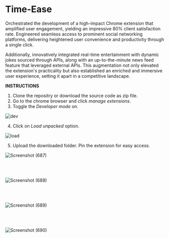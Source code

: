 # Time-Ease

Orchestrated the development of a high-impact Chrome extension that amplified user engagement, yielding an impressive 80% client satisfaction rate. Engineered seamless access to prominent social networking platforms, delivering heightened user convenience and productivity through a single click.

Additionally, innovatively integrated real-time entertainment with dynamic jokes sourced through APIs, along with an up-to-the-minute news feed feature that leveraged external APIs. This augmentation not only elevated the extension's practicality but also established an enriched and immersive user experience, setting it apart in a competitive landscape.

**INSTRUCTIONS**
1. Clone the repositry or download the source code as zip file.
2. Go to the chrome browser and click *manage extensions*.
3. Toggle the *Developer mode* on.

![dev](https://user-images.githubusercontent.com/77312640/147376948-25537440-a831-4dce-a604-ec445212d86d.PNG)

4. Click on *Load unpacked* option.

![load](https://user-images.githubusercontent.com/77312640/147376977-72cfa4d8-98f2-4d52-93f0-e2cacf0bc532.PNG)

5. Upload the downloaded folder. Pin the extension for easy access.

![Screenshot (687)](https://github.com/Jafrin-khan/Time-Ease/assets/82137973/02aa35ec-ea33-4d11-b112-4bded917b502)

<br><br>

![Screenshot (688)](https://github.com/Jafrin-khan/Time-Ease/assets/82137973/ca93adf8-1038-4721-bfc8-5ea08cfbff04)

<br><br>

![Screenshot (689)](https://github.com/Jafrin-khan/Time-Ease/assets/82137973/2643b2e6-f279-4e7a-a62c-71f09602a4d8)

<br><br>

![Screenshot (690)](https://github.com/Jafrin-khan/Time-Ease/assets/82137973/c2f82cb1-dbae-4810-b7c6-7df20e6b3204)




